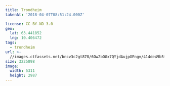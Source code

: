 ```yaml
---
title: Trondheim
takenAt: '2018-04-07T08:51:24.000Z'

license: CC BY-ND 3.0
geo:
  lat: 63.441852
  lng: 10.406472
tags:
  - trondheim
url: >-
  //images.ctfassets.net/bncv3c2gt878/6Ow2bOGx7QYjdAujpGEngv/414de49b5f1a196d9d8cbc7b40675461/trondheim_41340083452_o
size: 3225098
image:
  width: 5311
  height: 2987
---
```

